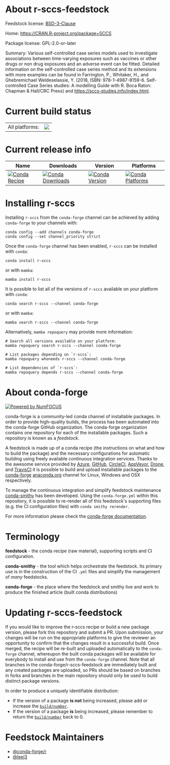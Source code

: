 About r-sccs-feedstock
======================

Feedstock license: [BSD-3-Clause](https://github.com/conda-forge/r-sccs-feedstock/blob/main/LICENSE.txt)

Home: https://CRAN.R-project.org/package=SCCS

Package license: GPL-2.0-or-later

Summary: Various self-controlled case series models used to investigate associations between time-varying exposures such as vaccines or other drugs or non drug exposures and an adverse event can be fitted. Detailed information on the self-controlled case series method and its extensions with more examples can be found in Farrington, P., Whitaker, H., and Ghebremichael Weldeselassie, Y. (2018, ISBN: 978-1-4987-8159-6. Self-controlled Case Series studies: A modelling Guide with R. Boca Raton: Chapman & Hall/CRC Press) and <https://sccs-studies.info/index.html>.

Current build status
====================


<table><tr><td>All platforms:</td>
    <td>
      <a href="https://dev.azure.com/conda-forge/feedstock-builds/_build/latest?definitionId=19264&branchName=main">
        <img src="https://dev.azure.com/conda-forge/feedstock-builds/_apis/build/status/r-sccs-feedstock?branchName=main">
      </a>
    </td>
  </tr>
</table>

Current release info
====================

| Name | Downloads | Version | Platforms |
| --- | --- | --- | --- |
| [![Conda Recipe](https://img.shields.io/badge/recipe-r--sccs-green.svg)](https://anaconda.org/conda-forge/r-sccs) | [![Conda Downloads](https://img.shields.io/conda/dn/conda-forge/r-sccs.svg)](https://anaconda.org/conda-forge/r-sccs) | [![Conda Version](https://img.shields.io/conda/vn/conda-forge/r-sccs.svg)](https://anaconda.org/conda-forge/r-sccs) | [![Conda Platforms](https://img.shields.io/conda/pn/conda-forge/r-sccs.svg)](https://anaconda.org/conda-forge/r-sccs) |

Installing r-sccs
=================

Installing `r-sccs` from the `conda-forge` channel can be achieved by adding `conda-forge` to your channels with:

```
conda config --add channels conda-forge
conda config --set channel_priority strict
```

Once the `conda-forge` channel has been enabled, `r-sccs` can be installed with `conda`:

```
conda install r-sccs
```

or with `mamba`:

```
mamba install r-sccs
```

It is possible to list all of the versions of `r-sccs` available on your platform with `conda`:

```
conda search r-sccs --channel conda-forge
```

or with `mamba`:

```
mamba search r-sccs --channel conda-forge
```

Alternatively, `mamba repoquery` may provide more information:

```
# Search all versions available on your platform:
mamba repoquery search r-sccs --channel conda-forge

# List packages depending on `r-sccs`:
mamba repoquery whoneeds r-sccs --channel conda-forge

# List dependencies of `r-sccs`:
mamba repoquery depends r-sccs --channel conda-forge
```


About conda-forge
=================

[![Powered by
NumFOCUS](https://img.shields.io/badge/powered%20by-NumFOCUS-orange.svg?style=flat&colorA=E1523D&colorB=007D8A)](https://numfocus.org)

conda-forge is a community-led conda channel of installable packages.
In order to provide high-quality builds, the process has been automated into the
conda-forge GitHub organization. The conda-forge organization contains one repository
for each of the installable packages. Such a repository is known as a *feedstock*.

A feedstock is made up of a conda recipe (the instructions on what and how to build
the package) and the necessary configurations for automatic building using freely
available continuous integration services. Thanks to the awesome service provided by
[Azure](https://azure.microsoft.com/en-us/services/devops/), [GitHub](https://github.com/),
[CircleCI](https://circleci.com/), [AppVeyor](https://www.appveyor.com/),
[Drone](https://cloud.drone.io/welcome), and [TravisCI](https://travis-ci.com/)
it is possible to build and upload installable packages to the
[conda-forge](https://anaconda.org/conda-forge) [anaconda.org](https://anaconda.org/)
channel for Linux, Windows and OSX respectively.

To manage the continuous integration and simplify feedstock maintenance
[conda-smithy](https://github.com/conda-forge/conda-smithy) has been developed.
Using the ``conda-forge.yml`` within this repository, it is possible to re-render all of
this feedstock's supporting files (e.g. the CI configuration files) with ``conda smithy rerender``.

For more information please check the [conda-forge documentation](https://conda-forge.org/docs/).

Terminology
===========

**feedstock** - the conda recipe (raw material), supporting scripts and CI configuration.

**conda-smithy** - the tool which helps orchestrate the feedstock.
                   Its primary use is in the construction of the CI ``.yml`` files
                   and simplify the management of *many* feedstocks.

**conda-forge** - the place where the feedstock and smithy live and work to
                  produce the finished article (built conda distributions)


Updating r-sccs-feedstock
=========================

If you would like to improve the r-sccs recipe or build a new
package version, please fork this repository and submit a PR. Upon submission,
your changes will be run on the appropriate platforms to give the reviewer an
opportunity to confirm that the changes result in a successful build. Once
merged, the recipe will be re-built and uploaded automatically to the
`conda-forge` channel, whereupon the built conda packages will be available for
everybody to install and use from the `conda-forge` channel.
Note that all branches in the conda-forge/r-sccs-feedstock are
immediately built and any created packages are uploaded, so PRs should be based
on branches in forks and branches in the main repository should only be used to
build distinct package versions.

In order to produce a uniquely identifiable distribution:
 * If the version of a package **is not** being increased, please add or increase
   the [``build/number``](https://docs.conda.io/projects/conda-build/en/latest/resources/define-metadata.html#build-number-and-string).
 * If the version of a package **is** being increased, please remember to return
   the [``build/number``](https://docs.conda.io/projects/conda-build/en/latest/resources/define-metadata.html#build-number-and-string)
   back to 0.

Feedstock Maintainers
=====================

* [@conda-forge/r](https://github.com/conda-forge/r/)
* [@leej3](https://github.com/leej3/)

